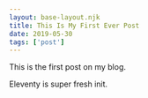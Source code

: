 ```yaml
---
layout: base-layout.njk
title: This Is My First Ever Post
date: 2019-05-30
tags: ['post']
---
```

This is the first post on my blog.

Eleventy is super fresh init.
